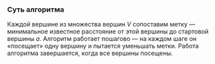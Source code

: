 ### Суть алгоритма
Каждой вершине из множества вершин $V$ сопоставим метку — минимальное известное расстояние от этой вершины до стартовой вершины $a$.
Алгоритм работает пошагово — на каждом шаге он «посещает» одну вершину и пытается уменьшать метки.
Работа алгоритма завершается, когда все вершины посещены.